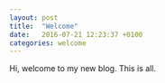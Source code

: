 ```yaml
---
layout: post
title:  "Welcome"
date:   2016-07-21 12:23:37 +0100
categories: welcome
---
```

Hi, welcome to my new blog. This is all.
